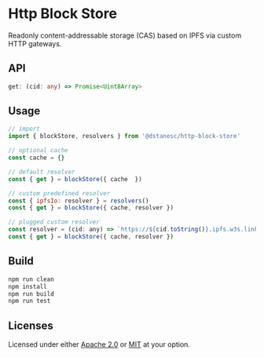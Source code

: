 # Http Block Store

Readonly content-addressable storage (CAS) based on IPFS via custom HTTP gateways.

## API

```ts
get: (cid: any) => Promise<Uint8Array>
```

## Usage

```js
// import
import { blockStore, resolvers } from '@dstanesc/http-block-store'

// optional cache
const cache = {}

// default resolver
const { get } = blockStore({ cache  })

// custom predefined resolver
const { ipfsIo: resolver } = resolvers()
const { get } = blockStore({ cache, resolver })

// plugged custom resolver
const resolver = (cid: any) => `https://${cid.toString()}.ipfs.w3s.link`
const { get } = blockStore({ cache, resolver })

```


## Build

```sh
npm run clean
npm install
npm run build
npm run test
```

## Licenses

Licensed under either [Apache 2.0](http://opensource.org/licenses/MIT) or [MIT](http://opensource.org/licenses/MIT) at your option.
